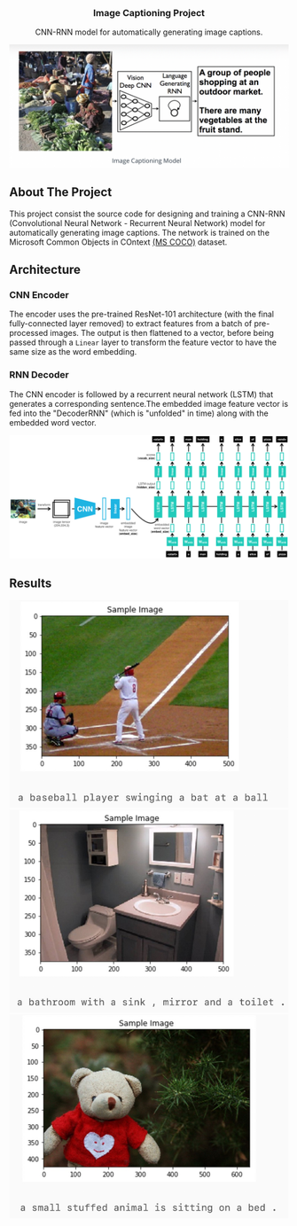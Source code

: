 <div id="top"></div>



<!-- PROJECT LOGO -->
<br />
<div align="center">

  <h3 align="center"><b>Image Captioning Project</b></h3>

  <p align="center">
    CNN-RNN model for  automatically generating image captions.
    
  </p>
  <a href="https://github.com/waasnipun/DL/tree/main/Image%20Captioning">
    <img src="images/model.jpg" alt="Logo">
  </a>
</div>


<!-- ABOUT THE PROJECT -->
## About The Project

This project consist the source code for designing and training a CNN-RNN (Convolutional Neural Network - Recurrent Neural Network) model for  automatically generating image captions. The network is trained on the Microsoft Common Objects in COntext [(MS COCO)](http://cocodataset.org/#home) dataset. 



## Architecture

### CNN Encoder
The encoder uses the pre-trained ResNet-101 architecture (with the final fully-connected layer removed) to extract features from a batch of pre-processed images.  The output is then flattened to a vector, before being passed through a `Linear` layer to transform the feature vector to have the same size as the word embedding.

### RNN Decoder
The CNN encoder is followed by a recurrent neural network (LSTM) that generates a corresponding sentence.The embedded image feature vector is fed into the "DecoderRNN" (which is "unfolded" in time) along with the embedded word vector. 
<div align="center">
    <img src="images/encoder-decoder.png" alt="Logo">
</div>


<!-- GETTING STARTED -->
## Results

<div align="center">
    <img src="images/results_3.jpg" alt="Logo">
    <img src="images/results_2.jpg" alt="Logo">
    <img src="images/results_1.jpg" alt="Logo">
</div>


